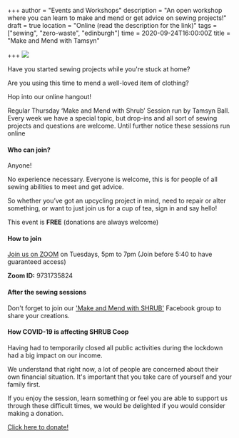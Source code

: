 +++
author = "Events and Workshops"
description = "An open workshop where you can learn to make and mend or get advice on sewing projects!"
draft = true
location = "Online (read the description for the link)"
tags = ["sewing", "zero-waste", "edinburgh"]
time = 2020-09-24T16:00:00Z
title = "Make and Mend with Tamsyn"

+++
![](https://res.cloudinary.com/shrub-co-op/image/upload/v1587733631/shrubcoop.org/media/sewing_sessions_FB_event_banner_2_t0gofg.png)

Have you started sewing projects while you're stuck at home?

Are you using this time to mend a well-loved item of clothing?

Hop into our online hangout!

Regular Thursday ‘Make and Mend with Shrub’ Session run by Tamsyn Ball. Every week we have a special topic, but drop-ins and all sort of sewing projects and questions are welcome. Until further notice these sessions run online

#### Who can join?

Anyone!

No experience necessary. Everyone is welcome, this is for people of all sewing abilities to meet and get advice.

So whether you’ve got an upcycling project in mind, need to repair or alter something, or want to just join us for a cup of tea, sign in and say hello!

This event is **FREE** (donations are always welcome)

#### How to join

[Join us on ZOOM](https://zoom.us/j/9731735824) on Tuesdays, 5pm to 7pm (Join before 5:40 to have guaranteed access)

**Zoom ID:** 9731735824

#### After the sewing sessions

Don't forget to join our ['Make and Mend with SHRUB'](https://www.facebook.com/groups/236741857323915) Facebook group to share your creations.

#### How COVID-19 is affecting SHRUB Coop

Having had to temporarily closed all public activities during the lockdown had a big impact on our income.

We understand that right now, a lot of people are concerned about their own financial situation. It's important that you take care of yourself and your family first.

If you enjoy the session, learn something or feel you are able to support us through these difficult times, we would be delighted if you would consider making a donation.

[Click here to donate!](https://www.paypal.com/cgi-bin/webscr?cmd=_s-xclick&hosted_button_id=SC4STHHVLD56U&source=url)